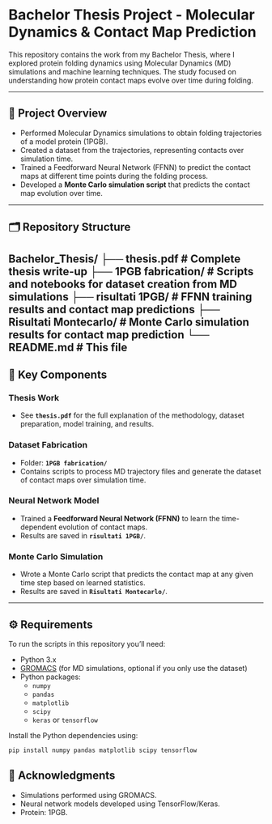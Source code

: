 # Bachelor Thesis Project - Molecular Dynamics & Contact Map Prediction

This repository contains the work from my Bachelor Thesis, where I explored protein folding dynamics using Molecular Dynamics (MD) simulations and machine learning techniques. The study focused on understanding how protein contact maps evolve over time during folding.

---

## 🧪 Project Overview

- Performed Molecular Dynamics simulations to obtain folding trajectories of a model protein (1PGB).
- Created a dataset from the trajectories, representing contacts over simulation time.
- Trained a Feedforward Neural Network (FFNN) to predict the contact maps at different time points during the folding process.
- Developed a **Monte Carlo simulation script** that predicts the contact map evolution over time.

---

## 🗂️ Repository Structure

Bachelor_Thesis/
├── thesis.pdf # Complete thesis write-up
├── 1PGB fabrication/ # Scripts and notebooks for dataset creation from MD simulations
├── risultati 1PGB/ # FFNN training results and contact map predictions
├── Risultati Montecarlo/ # Monte Carlo simulation results for contact map prediction
└── README.md # This file
---

## 🔬 Key Components

### Thesis Work
- See **`thesis.pdf`** for the full explanation of the methodology, dataset preparation, model training, and results.

### Dataset Fabrication
- Folder: **`1PGB fabrication/`**
- Contains scripts to process MD trajectory files and generate the dataset of contact maps over simulation time.

### Neural Network Model
- Trained a **Feedforward Neural Network (FFNN)** to learn the time-dependent evolution of contact maps.
- Results are saved in **`risultati 1PGB/`**.

### Monte Carlo Simulation
- Wrote a Monte Carlo script that predicts the contact map at any given time step based on learned statistics.
- Results are saved in **`Risultati Montecarlo/`**.

---

## ⚙️ Requirements

To run the scripts in this repository you’ll need:

- Python 3.x
- [GROMACS](https://www.gromacs.org/) (for MD simulations, optional if you only use the dataset)
- Python packages:
  - `numpy`
  - `pandas`
  - `matplotlib`
  - `scipy`
  - `keras` or `tensorflow`
  
Install the Python dependencies using:

```bash
pip install numpy pandas matplotlib scipy tensorflow
```

## 🔗 Acknowledgments
- Simulations performed using GROMACS.
- Neural network models developed using TensorFlow/Keras.
- Protein: 1PGB.

